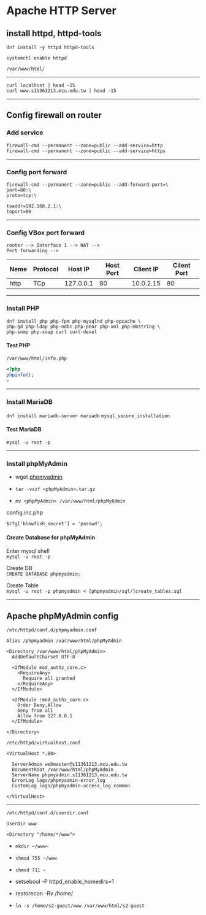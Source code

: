 # Apache HTTP Server
## install httpd, httpd-tools
`dnf install -y httpd httpd-tools`

`systemctl enable httpd`

`/var/www/html/`

---

`curl localhost | head -15`  
`curl www.s11361213.mcu.edu.tw | head -15`

---

## Config firewall on router
### Add service
```
firewall-cmd --permanent --zone=public --add-service=http
firewall-cmd --permanent --zone=public --add-service=https
```

---

### Config port forward
```
firewall-cmd --permanent --zone=public --add-forward-port=\
port=80:\
proto=tcp:\

toaddr=192.168.2.1:\
toport=80
```

---

### Config VBox port forward
```
router --> Interface 1 --> NAT -->
Port forwarding -->
```
| Neme | Protocol | Host IP | Host Port | Client IP | Cilent Port |
| -- | -- | -- | -- | -- | -- |
| http | TCp | 127.0.0.1 | 80 | 10.0.2.15 | 80 |

---

### Install PHP
```
dnf install php php-fpm php-mysqlnd php-opcache \
php-gd php-ldap php-odbc php-pear php-xml php-mbstring \
php-snmp php-soap curl curl-devel
```

#### Test PHP
`/var/www/html/info.php`
```php
<?php
phpinfo();
>
```

---

### Install MariaDB
`dnf install mariadb-server mariadb`
`mysql_secure_installation`

#### Test MariaDB
`mysql -u root -p`

---

### Install phpMyAdmin
- wget [phpmyadmin](https://www.phpmyadmin.net/files/)

- `tar -vxzf <phpMyAdmin>.tar.gz`

- `mv <phpMyAdmin> /var/www/html/phpMyAdmin`

config.inc.php
```
$cfg['blowfish_secret'] = 'passwd';
```

#### Create Database for phpMyAdmin
Enter mysql shell  
`mysql -u root -p`

Create DB  
`CREATE DATABASE phpmyadmin;`

Create Table  
`mysql -u root -p phpmyadmin < [phpmyadmin/sql/]create_tables.sql`

---

## Apache phpMyAdmin config
`/etc/httpd/conf.d/phpmyadmin.conf`  
```
Alias /phpmyadmin /var/www/html/phpMyAdmin

<Directory /var/www/html/phpMyAdmin>
  AddDefaultCharset UTF-8

  <IfModule mod_authz_core.c>
    <RequireAny>
      Require all granted
    </RequireAny>
  </IfModule>
  
  <IfModule !mod_authz_core.c>
    Order Deny,Allow
    Deny from all
    Allow from 127.0.0.1
  </IfModule>

</Directory>

```

`/etc/httpd/virtualhost.conf`  
```
<VirtualHost *.80>

  ServerAdmin webmaster@s11361213.mcu.edu.tw
  DocumentRoot /var/www/html/phpMyAdmin
  ServerName phpmyadmin.s11361213.mcu.edu.tw
  ErrorLog logs/phpmyadmin-error_log
  CustomLog logs/phpmyadmin-access_log common

</VirtualHost>
```

---

`/etc/httpd/conf.d/userdir.conf`  
```
UserDir www

<Directory "/home/*/www">
```

- `mkdir ~/www~`  

- `chmod 755 ~/www`  

- `chmod 711 ~`  

- setsebool -P httpd_enable_homedirs=1

- restorecon -Rv /home/

- `ln -s /home/s2-guest/www /var/www/html/s2-guest`